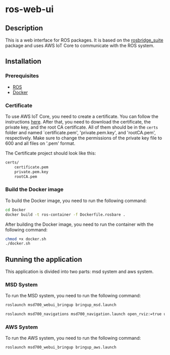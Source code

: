 # ros-web-ui

## Description
This is a web interface for ROS packages. It is based on the [rosbridge_suite](http://wiki.ros.org/rosbridge_suite) package and uses AWS IoT Core to communicate with the ROS system.

## Installation
### Prerequisites
- [ROS](http://wiki.ros.org/ROS/Installation)
- [Docker](https://docs.docker.com/get-docker/)

### Certificate
To use AWS IoT Core, you need to create a certificate. You can follow the instructions [here](https://docs.aws.amazon.com/iot/latest/developerguide/create-device-certificate.html). After that, you need to download the certificate, the private key, and the root CA certificate. All of them should be in the `certs` folder and named `certificate.pem', 'private.pem.key', and 'rootCA.pem', respectively. Make sure to change the permissions of the private key file to 600 and all files on '.pem' format.

The Certificate project should look like this:
```bash
certs/
    certificate.pem
    private.pem.key
    rootCA.pem
```

### Build the Docker image
To build the Docker image, you need to run the following command:
```bash
cd Docker
docker build -t ros-container -f Dockerfile.rosbare . 
```

After building the Docker image, you need to run the container with the following command:
```bash
chmod +x docker.sh
./docker.sh
```

## Running the application
This application is divided into two parts: msd system and aws system.
### MSD System
To run the MSD system, you need to run the following command:
```bash
roslaunch msd700_webui_bringup bringup_msd.launch

roslaunch msd700_navigations msd700_navigation.launch open_rviz:=true use_simulator:=true
```

### AWS System
To run the AWS system, you need to run the following command:
```bash
roslaunch msd700_webui_bringup bringup_aws.launch
```


